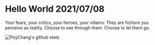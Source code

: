 # Hello World 2021/07/08

Your fears, your critics, your heroes, your villains: They are fictions you perceive as reality. Choose to see through them. Choose to let them go.

![PoyChang's github stats](https://github-readme-stats.vercel.app/api?username=poychang&show_icons=true&theme=dracula)
